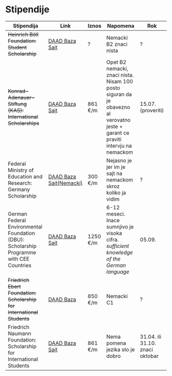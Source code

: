 # Stipendije

|Stipendija| Link | Iznos| Napomena|Rok|
|---|---|---|---|---|
|~~Heinrich Böll Foundation:<br>Student Scholarship~~|[DAAD Baza](https://www.daad.rs/sr/pronalazak-stipendije/baza-stipendija/?type=a&origin=72&subjectgroup=0&q=heinrich&status=0&page=0&onlydaad=0&language=en&id=0&pg=1&detail_to_show=10000124)<br>[Sajt](https://www.boell.de/en/foundation/scholarships)| ? | Nemacki B2 znaci nista|?|
|~~Konrad-Adenauer-Stiftung (KAS): International Scholarships~~|[DAAD Baza](https://www.daad.rs/sr/pronalazak-stipendije/baza-stipendija/?type=a&origin=72&subjectgroup=0&q=konrad&status=0&page=0&onlydaad=0&language=en&id=0&pg=1&detail_to_show=10000108)<br>[Sajt](https://www.kas.de/en/web/begabtenfoerderung-und-kultur/foreign-students)|861 &euro;/m|Opet B2 nemacki, znaci nista. Nisam 100 posto siguran da je obavezno al verovatno jeste + garant ce praviti intervju na nemackom |15.07. (proveriti)|
|Federal Ministry of Education and Research: Germany Scholarship|[DAAD Baza](https://www.daad.rs/sr/pronalazak-stipendije/baza-stipendija/?type=a&origin=72&subjectgroup=0&q=federal&status=0&page=0&onlydaad=0&language=en&id=0&pg=1&detail_to_show=10000207)<br>[Sajt(Nemacki)](https://www.deutschlandstipendium.de/index.html)|300 &euro;/m|Nejasno je jer im je sajt na nemackom skroz koliko ja vidim|?|
|German Federal Environmental Foundation (DBU): Scholarship Programme with CEE Countries|[DAAD Baza](https://www.daad.rs/sr/pronalazak-stipendije/baza-stipendija/?type=a&origin=72&subjectgroup=0&q=federal&status=0&page=0&onlydaad=0&language=en&id=0&pg=1&detail_to_show=10000203)<br>[Sajt](https://www.dbu.de/2600.html)|1250 &euro;/m|6-12 meseci. Inace sumnjivo je visoka cifra.<br>*sufficient knowledge of the German language*|05.09.|
|~~Friedrich Ebert Foundation: Scholarship for International Students~~|[DAAD Baza](https://www.daad.rs/sr/pronalazak-stipendije/baza-stipendija/11/?type=a&origin=72&subjectgroup=0&q=0&status=0&onlydaad=0&language=en&id=0&pg=11&detail_to_show=10000153)| 850 &euro;/m|Nemacki C1|?|
|Friedrich Naumann Foundation: Scholarship for International Students|[DAAD Baza](https://www.daad.rs/sr/pronalazak-stipendije/baza-stipendija/11/?type=a&origin=72&subjectgroup=0&q=0&status=0&onlydaad=0&language=en&id=0&pg=11&detail_to_show=10000142)<br>[Sajt](https://www.freiheit.org/student-scholarships)|861 &euro;/m|Nema pomena jezika sto je dobro|31.04. ili 31.10. znaci oktobar|
